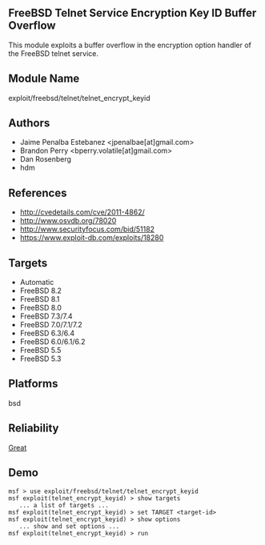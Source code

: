 ## FreeBSD Telnet Service Encryption Key ID Buffer Overflow

This module exploits a buffer overflow in the encryption 
option handler of the FreeBSD telnet service.


## Module Name
exploit/freebsd/telnet/telnet_encrypt_keyid

## Authors
* Jaime Penalba Estebanez <jpenalbae[at]gmail.com>
* Brandon Perry <bperry.volatile[at]gmail.com>
* Dan Rosenberg
* hdm


## References
* http://cvedetails.com/cve/2011-4862/
* http://www.osvdb.org/78020
* http://www.securityfocus.com/bid/51182
* https://www.exploit-db.com/exploits/18280



## Targets
* Automatic
* FreeBSD 8.2
* FreeBSD 8.1
* FreeBSD 8.0
* FreeBSD 7.3/7.4
* FreeBSD 7.0/7.1/7.2
* FreeBSD 6.3/6.4
* FreeBSD 6.0/6.1/6.2
* FreeBSD 5.5
* FreeBSD 5.3


## Platforms
bsd

## Reliability
[Great](https://github.com/rapid7/metasploit-framework/wiki/Exploit-Ranking)

## Demo

```
msf > use exploit/freebsd/telnet/telnet_encrypt_keyid
msf exploit(telnet_encrypt_keyid) > show targets
   ... a list of targets ...
msf exploit(telnet_encrypt_keyid) > set TARGET <target-id>
msf exploit(telnet_encrypt_keyid) > show options
   ... show and set options ...
msf exploit(telnet_encrypt_keyid) > run
```
    
    
